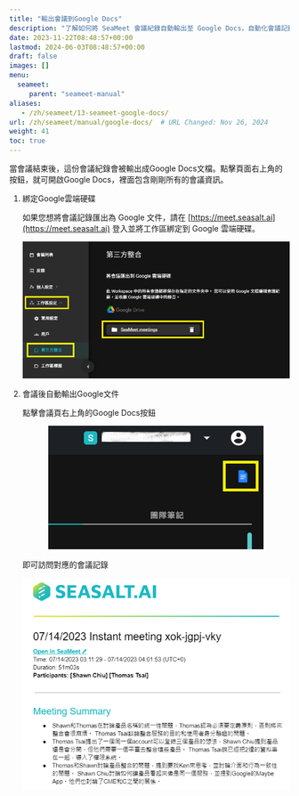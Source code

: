 ```yaml
---
title: "輸出會議到Google Docs"
description: "了解如何將 SeaMeet 會議紀錄自動輸出至 Google Docs，自動化會議記錄的查看和存取，提升每場會議的效果。"
date: 2023-11-22T08:48:57+00:00
lastmod: 2024-06-03T08:48:57+00:00
draft: false
images: []
menu:
  seameet:
     parent: "seameet-manual"
aliases:
   - /zh/seameet/13-seameet-google-docs/
url: /zh/seameet/manual/google-docs/  # URL Changed: Nov 26, 2024
weight: 41
toc: true
---
```


當會議結束後，這份會議紀錄會被輸出成Google Docs文檔。點擊頁面右上角的按鈕，就可開啟Google Docs，裡面包含剛剛所有的會議資訊。

1. 綁定Google雲端硬碟

   如果您想將會議記錄匯出為 Google 文件，請在 [https://meet.seasalt.ai](https://meet.seasalt.ai) 登入並將工作區綁定到 Google 雲端硬碟。

    <center>
    <img src="/images/seameet-zh/SeaMeet綁定Google雲端硬碟.png" alt="SeaMeet綁定Google雲端硬碟"/>
    </center>

2. 會議後自動輸出Google文件

    點擊會議頁右上角的Google Docs按鈕
    
    <center>
    <img src="/images/seameet-zh/SeaMeet會議後自動輸出Google文件.png" alt="SeaMeet會議後自動輸出Google文件"/>
    </center>

    即可訪問對應的會議記錄

    <center>
    <img src="/images/seameet-zh/訪問SeaMeet對應的會議記錄.png" alt="訪問SeaMeet對應的會議記錄"/>
    </center>
